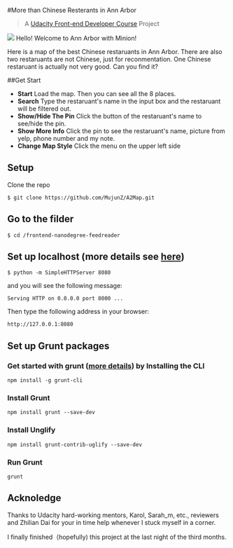 #More than Chinese Resterants in Ann Arbor

> A [Udacity Front-end Developer Course](https://www.udacity.com/course/front-end-web-developer-nanodegree--nd001) Project

![](http://icons.iconarchive.com/icons/designbolts/despicable-me-2/48/Minion-Hello-icon.png) Hello! Welcome to Ann Arbor with Minion!

Here is a map of the best Chinese restaruants in Ann Arbor. There are also two restaruants are not Chinese, just for reconmentation. One Chinese restaruant is actually not very good. Can you find it?

##Get Start
- **Start** Load the map. Then you can see all the 8 places.
- **Search** Type the restaruant's name in the input box and the restaruant will be filtered out.
- **Show/Hide The Pin** Click the button of the restaruant's name to see/hide the pin.
- **Show More Info** Click the pin to see the restaruant's name, picture from yelp, phone number and my note.
- **Change Map Style** Click the menu on the upper left side

## Setup
Clone the repo

	$ git clone https://github.com/MujunZ/A2Map.git

## Go to the filder

	$ cd /frontend-nanodegree-feedreader

## Set up localhost (more details see [here](http://www.linuxjournal.com/content/tech-tip-really-simple-http-server-python))

	$ python -m SimpleHTTPServer 8080

and you will see the following message:

	Serving HTTP on 0.0.0.0 port 8000 ...

Then type the following address in your browser:

	http://127.0.0.1:8080

## Set up Grunt packages

### Get started with grunt ([more details](http://gruntjs.com/getting-started)) by Installing the CLI

	npm install -g grunt-cli

### Install Grunt

	npm install grunt --save-dev

### Install Unglify

	npm install grunt-contrib-uglify --save-dev

### Run Grunt

	grunt 

## Acknoledge

Thanks to Udacity hard-working mentors, Karol, Sarah_m, etc., reviewers and Zhilian Dai for your in time help whenever I stuck myself in a corner.

I finally finished（hopefully) this project at the last night of the third months.